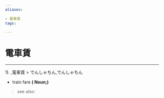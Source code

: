```yaml
---
aliases:
    
- 電車賃
tags:
    
---
```


# 電車賃
---
1).
,電車賃 > でんしゃちん,でんしゃちん

- train fare
**( Noun;)**
> see also: 
            